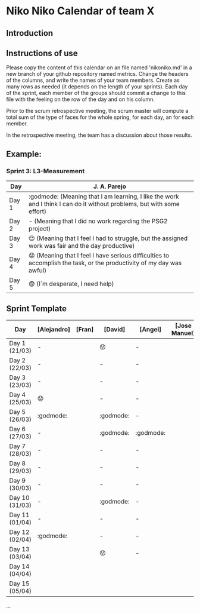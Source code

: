 # Niko Niko Calendar of team X
## Introduction

## Instructions of use
Please copy the content of this calendar on an file named 'nikoniko.md' in a new branch of your github repository named metrics.
Change the headers of the columns, and write the names of your team members.
Create as many rows as needed (it depends on the length of your sprints).
Each day of the sprint, each member of the groups should commit a change to this file with the feeling on the row of the day and on his column. 

Prior to the scrum retrospective meeting, the scrum master will compute a total sum of the type of faces for the whole spring, for each day, an for each member.

In the retrospective meeting, the team has a discussion about those results.

## Example:

### Sprint 3: L3-Measurement 

| Day           | J. A. Parejo  |
| ------------- | ------------- |
| Day 1         |    :godmode: (Meaning that I am learning, I like the work and I think I can do it without problems, but with some effort) |
| Day 2         |    - (Meaning that I did no work regarding the PSG2 project)           |
| Day 3         |    :neutral_face:  (Meaning that I feel I had to struggle, but the assigned work was fair and the day productive)          |:fearful:
| Day 4         |    :worried: (Meaning that I feel I have serious difficulties to accomplish the task, or the productivity of my day was awful)           |
| Day 5         |    :fearful:   (I´m desperate, I need help)        |


## Sprint Template

| Day            | [Alejandro] | [Fran] | [David]   | [Angel]   | [Jose Manuel] | [Miguel]       |
| -------------- | ----------- | ------ | --------- | --------- | ------------- | -------------- |
| Day 1 (21/03)  | -           |        | :worried: | -         |               | -              |
| Day 2 (22/03)  | -           |        | -         | -         |               | -              |
| Day 3 (23/03)  | -           |        | -         | -         |               | :neutral_face: |
| Day 4 (25/03)  | :worried:   |        | -         | -         |               | -              |
| Day 5 (26/03)  | :godmode:   |        | :godmode: | -         |               | :neutral_face: |
| Day 6 (27/03)  | -           |        | :godmode: | :godmode: |               | :godmode:      |
| Day 7 (28/03)  | -           |        | -         | -         |               | :godmode:      |
| Day 8 (29/03)  | -           |        | -         | -         |               |                |
| Day 9 (30/03)  | -           |        | -         | -         |               |                |
| Day 10 (31/03) | -           |        | :godmode: | -         |               |                |
| Day 11 (01/04) | -           |        | -         | -         |               |                |
| Day 12 (02/04) | :godmode:   |        | -         | -         |               |                |
| Day 13 (03/04) |             |        | :worried: | -         |               |                |
| Day 14 (04/04) |             |        |           |           |               |                |
| Day 15 (05/04) |             |        |           |           |               |                |
...
